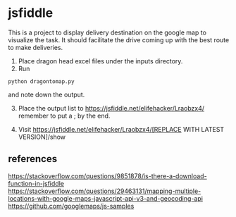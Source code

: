 # jsfiddle
This is a project to display delivery destination on the google map to visualize the task. It should facilitate the drive coming up with the best route to make deliveries. 

1. Place dragon head excel files under the inputs directory.
2. Run 
```
python dragontomap.py
```
and note down the output.

3. Place the output list to https://jsfiddle.net/elifehacker/Lraobzx4/ remember to put a ; by the end.

4. Visit https://jsfiddle.net/elifehacker/Lraobzx4/[REPLACE WITH LATEST VERSION]/show

## references
https://stackoverflow.com/questions/9851878/is-there-a-download-function-in-jsfiddle
https://stackoverflow.com/questions/29463131/mapping-multiple-locations-with-google-maps-javascript-api-v3-and-geocoding-api
https://github.com/googlemaps/js-samples
